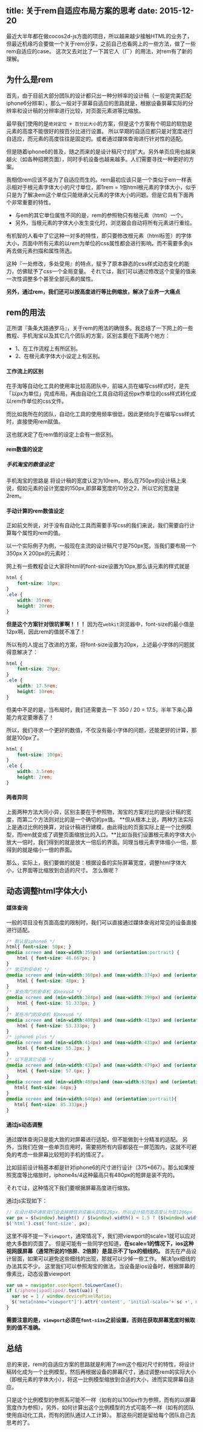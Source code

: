 title: 关于rem自适应布局方案的思考
date: 2015-12-20
---

最近大半年都在做cocos2d-js方面的项目，所以越来越少接触HTML的业务了，但最近机缘巧合要做一个关于rem分享，之前自己也看网上的一些方法，做了一些rem自适应的case。
这次又去对比了一下其它人（厂）的用法，对rem有了新的理解。

<!-- more -->

## 为什么是rem

首先，由于目前大部分团队的设计都只出一种分辨率的设计稿（一般是完美匹配iphone6分辨率），那么一般对于屏幕自适应的思路就是，根据设备屏幕实际的分辨率和设计稿的分辨率进行比较，对页面元素进等比缩放。

最早我们使用的是`绝对定位 + 百分比大小`的方案，但是这个方案有个明显的软肋是元素的高度不能很好的按百分比进行设置。
所以早期的自适应都只是对宽度进行自适应，而元素的高度往往是固定的。或者通过媒体查询进行针对性的适配。

但是随着iphone6的普及，随之而来的是设计稿尺寸的扩大。另外单页应用也越来越火（如各种招聘页面），同时手机设备也越来越多。人们需要寻找一种更好的方案。

我相信rem应该不是为了自适应而生的。rem最初应该只是一个类似于em一样表示相对于根元素字体大小的尺寸单位，即1rem = 1倍html根元素的字体大小，似乎只是为了解决em这个单位只能继承父元素的字体大小的问题。但是它具有下面两个非常重要的特性。
- 与em的其它单位属性不同的是，rem的参照物只有根元素（html）一个。
- 另外，当根元素的字体大小发生变化时，浏览器会自动将所有元素进行重绘。

有机智的人看中了它这种一对多的特性，即只要修改根元素（html标签）的字体大小，页面中所有元素的以rem为单位的css属性都会进行影响。而不需要多余js再去做元素扫描和属性筛选。

这种『一处修改，多处受用』的特点，赋予了原本静态的css样式动态变化的能力，仿佛赋予了css一个全局变量。
それでは，我们可以通过修改这个变量的值来一次性调整多个甚至全部元素的属性。

**另外，通过rem，我们还可以按高度进行等比例缩放，解决了业界一大痛点**

## rem的用法

正所谓『条条大路通罗马』，关于rem的用法的确很多。我总结了一下网上的一些教程、手机淘宝以及其它几个团队的方案，区别主要在下面两个地方：

- 1、在工作流程上有所区别。
- 2、在根元素字体大小设定上有区别。

#### 工作流上的区别

在手淘等自动化工具的使用率比较高团队中，前端人员在编写css样式时，是先「以px为单位」完成布局，再由自动化工具自动将这份px作单位的css样式转化成以rem作单位的css文件。

而比如我所在的团队，自动化工具的使用频率很低，因此更倾向于在编写css样式时，直接使用rem赋值。

这也就决定了在rem值的设定上会有一些区别。

#### rem数值的设定

##### 手机淘宝的数值设定

手机淘宝的思路是 将设计稿的宽度认定为10rem。那么在750px的设计稿上来说，假如元素的设计宽度的150px,即屏幕宽度的10分之2，所以它的宽度是2rem。


#### 手动计算的rem数值设定

正如前文所说，对于没有自动化工具而需要手写css的我们来说，我们需要自行计算每个属性的rem的值。

以一个实际例子为例，一般现在主流的设计稿尺寸是750px宽，当我们要布局一个350px X 200px的元素时：

网上有一些教程会让大家将html的font-size设置为10px,那么该元素的样式就是 
```css
html {
	font-size: 10px; 
}
.ele {
	width: 35rem;
	height: 20rem;
}
```
**但是这个方案针对很坑爹啊！！！**
因为在`webkit`浏览器中，font-size的最小值是12px啊，因此rem的值就不准了！

所以有的人提出了改进的方案，将font-size设置为20px，上述最小字体的问题就得意解决了： 
```css
html {
	font-size: 20px; 
}
.ele {
	width: 17.5rem;
	height: 10rem;
}
```

但美中不足的是，当布局时，我们还需要去一下 350 / 20 = 17.5，半年下来心算能力肯定要爆表了！

所以，我们寻求一个更好的数值，不仅没有最小字体的问题，还能更好的计算，那就是100px了。
```css
html {
	font-size: 100px; 
}
.ele {
	width: 3.5rem;
	height: 2rem;
}
```

#### 两者异同

上面两种方法大同小异，区别主要在于参照物，淘宝的方案对比的是设计稿的宽度，而第二个方法则对比的是一个确切的px值。
**但从根本上说，两种方法实际上是通过比例的换算，对设计稿进行建模，由此得出的页面实际上是一个比例模型，而rem就变成了调整页面缩放比的入口。**比如当我们设置根元素的字体大小放大一倍时，我们得到的就是放大一倍后的界面。同理当根元素字体缩小一倍，那得到的就是缩小一倍的界面。

那么，实际上，我们要做的就是：根据设备的实际屏幕宽度，调整html字体大小，让界面等比缩放到合适的尺寸。
怎么做呢？

## 动态调整html字体大小

#### 媒体查询

一般的项目没有页面高度的限制时，我们可以直接通过媒体查询对常见的设备直接进行适配。
```css
/* 默认是iphone6 */
html{ font-size: 50px; }
@media screen and (max-width:359px) and (orientation:portrait) {
    html { font-size: 46.667px; }
}
/* 常见的安卓机 */
@media screen and (min-width:360px) and (max-width:374px) and (orientation:portrait) {
    html { font-size: 48px; }
}
/* 某些冷门的安卓机 如nexus4 */
@media screen and (min-width:384px) and (max-width:399px) and (orientation:portrait) {
    html { font-size: 51.333px; }
}
/* 某些冷门的安卓机 如nexus6 */
@media screen and (min-width:400px) and (max-width:413px) and (orientation:portrait) {
    html { font-size: 53.333px; }
}
/* iphone6 plus */
@media screen and (min-width:414px) and (max-width:431px) and (orientation:portrait){
    html { font-size: 55.2px; }
}
/* 以下是其它设备 */
@media screen and (min-width:432px) and (max-width:479px) and (orientation:portrait){
    html { font-size: 57.6px; }
}
@media screen and (min-width:480px)and (max-width:639px) and (orientation:portrait){
   html{ font-size: 64px;}
}
@media screen and (min-width:640px) and (orientation:portrait){
   html{ font-size: 85.333px;}
}
```
#### 通过js动态调整

通过媒体查询只是能大致的对屏幕进行适配，但不能做到十分精准的适配。
另外，当我们在做一些单页应用时，需要把所有内容都装在一屏范围内，这就不可避免的考虑一些屏幕比较短的手机的情况了。

比如目前设计稿基本都是针对iphone6的尺寸进行设计（375*667）。那么如果按照宽度等比缩放时，iphone4s/4这种最高只有480px的短屏是装不完的。

それでは，这种情况下我们要根据屏幕高度进行缩放。

通过js实现如下：

```javascript
// 在设计稿中通常我们会去掉微信浏览器头部的128px，所以设计稿页面高度认为是1206px
var px = $(window).height() / $(window).width() < 1.5 ? ($(window).width() / 750 * 100 + 'px') : $(window).height() / 1206 * 100 + 'px');
$('html').css('font-size', px);
```

这里不得不提一下`viewport`，通常情况下，我们把viewport的scale=1就可以应对绝大多数的页面了。
但是可能有一些同学也知道，**在scale=1的情况下，ios这种视网膜屏幕（通常所说的1倍屏、2倍屏）是显示不了1px的细线的。**
首先在产品设计层面，如果可以避免这些细线的出现，那就可以少掉一些工作。
解决1px细线的办法其实不少。
这里我们可以参照淘宝的做法，当设备是ios设备时，根据屏幕的像素比，动态设置viewport
```javascript
var ua = navigator.userAgent.toLowerCase();
if (/iphone|ipad|ipod/.test(ua)) {
  var sc = 1 / window.devicePixelRatio;
  $('meta[name="viewport"]').attr('content', 'initial-scale='+ sc +', maximum-scale='+ sc +', minimum-scale='+ sc +', user-scalable=no');
}
```
**需要注意的是，`viewport`必须在`font-size`之前设置，否则在获取屏幕宽度时候取到的值不准确。**


## 总结

总的来说，rem的自适应方案的思路就是利用了rem这个相对尺寸的特性，将设计稿转化成为一个比例模型，然后再根据设备的屏幕尺寸，通过调整rem的实际大小（即根元素的字体大小），将这一比例模型缩放到合适的大小，进而实现屏幕自适应。

只是这个比例模型的参照系可能不一样（如有的以100px作为参照，而有的以屏幕宽度作为参照），另外，如何计算出这个比例模型的方式可能不一样（如有的团队使用自动化工具，而有的团队通过人工计算）。
那这些问题是留给每个团队自己去思考的了。
